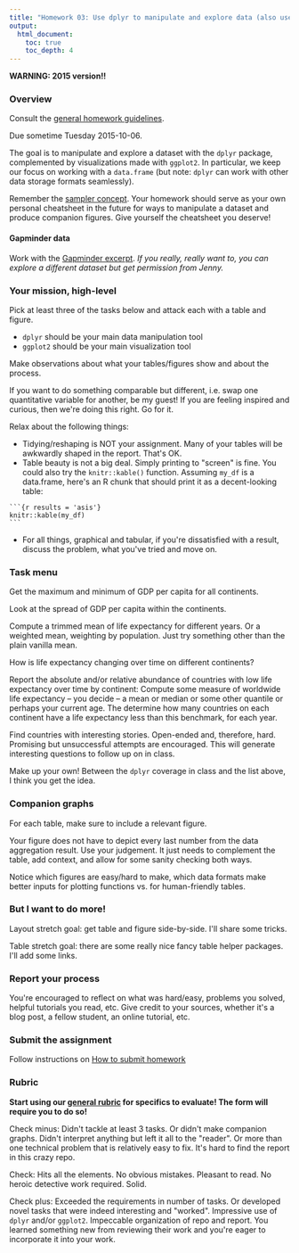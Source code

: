 ```yaml
---
title: "Homework 03: Use dplyr to manipulate and explore data (also use ggplot2)"
output:
  html_document:
    toc: true
    toc_depth: 4
---
```


**WARNING: 2015 version!!**

### Overview

Consult the [general homework guidelines](hw00_homework-guidelines.html).

Due sometime Tuesday 2015-10-06.

The goal is to manipulate and explore a dataset with the `dplyr` package, complemented by visualizations made with `ggplot2`. In particular, we keep our focus on working with a `data.frame` (but note: `dplyr` can work with other data storage formats seamlessly).

Remember the [sampler concept](http://en.wikipedia.org/wiki/Sampler_(needlework)). Your homework should serve as your own personal cheatsheet in the future for ways to manipulate a dataset and produce companion figures. Give yourself the cheatsheet you deserve!

#### Gapminder data

Work with the [Gapminder excerpt](http://tiny.cc/gapminder). *If you really, really want to, you can explore a different dataset but get permission from Jenny.*

### Your mission, high-level

Pick at least three of the tasks below and attack each with a table and figure.

  * `dplyr` should be your main data manipulation tool
  * `ggplot2` should be your main visualization tool
  
Make observations about what your tables/figures show and about the process.

If you want to do something comparable but different, i.e. swap one quantitative variable for another, be my guest! If you are feeling inspired and curious, then we're doing this right. Go for it.

Relax about the following things:

  * Tidying/reshaping is NOT your assignment. Many of your tables will be awkwardly shaped in the report. That's OK.
  * Table beauty is not a big deal. Simply printing to "screen" is fine. You could also try the `knitr::kable()` function. Assuming `my_df` is a data.frame, here's an R chunk that should print it as a decent-looking table:

<pre><code>```{r results = 'asis'}
knitr::kable(my_df)
```</code></pre>

  * For all things, graphical and tabular, if you're dissatisfied with a result, discuss the problem, what you've tried and move on.

### Task menu

Get the maximum and minimum of GDP per capita for all continents.

Look at the spread of GDP per capita within the continents.

Compute a trimmed mean of life expectancy for different years. Or a weighted mean, weighting by population. Just try something other than the plain vanilla mean.

How is life expectancy changing over time on different continents?

Report the absolute and/or relative abundance of countries with low life expectancy over time by continent: Compute some measure of worldwide life expectancy – you decide – a mean or median or some other quantile or perhaps your current age. The determine how many countries on each continent have a life expectancy less than this benchmark, for each year.

Find countries with interesting stories. Open-ended and, therefore, hard. Promising but unsuccessful attempts are encouraged. This will generate interesting questions to follow up on in class.

Make up your own! Between the `dplyr` coverage in class and the list above, I think you get the idea.

### Companion graphs

For each table, make sure to include a relevant figure.

Your figure does not have to depict every last number from the data aggregation result. Use your judgement. It just needs to complement the table, add context, and allow for some sanity checking both ways.

Notice which figures are easy/hard to make, which data formats make better inputs for plotting functions vs. for human-friendly tables.

### But I want to do more!

Layout stretch goal: get table and figure side-by-side. I'll share some tricks.

Table stretch goal: there are some really nice fancy table helper packages. I'll add some links.

### Report your process

You're encouraged to reflect on what was hard/easy, problems you solved, helpful tutorials you read, etc. Give credit to your sources, whether it's a blog post, a fellow student, an online tutorial, etc.

### Submit the assignment

Follow instructions on [How to submit homework](hw00_homework-guidelines.html#how-to-submit-homework)

### Rubric

__Start using our [general rubric](peer-review01_marking-rubric.html) for specifics to evaluate! The form will require you to do so!__

Check minus: Didn't tackle at least 3 tasks. Or didn't make companion graphs. Didn't interpret anything but left it all to the "reader". Or more than one technical problem that is relatively easy to fix. It's hard to find the report in this crazy repo.

Check: Hits all the elements. No obvious mistakes. Pleasant to read. No heroic detective work required. Solid.

Check plus: Exceeded the requirements in number of tasks. Or developed novel tasks that were indeed interesting and "worked". Impressive use of `dplyr` and/or `ggplot2`. Impeccable organization of repo and report. You learned something new from reviewing their work and you're eager to incorporate it into your work.

